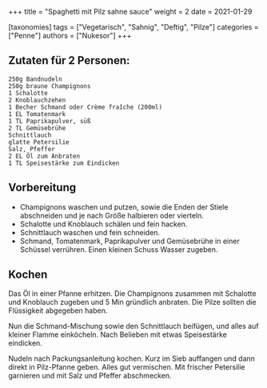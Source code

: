 +++
title = "Spaghetti mit Pilz sahne sauce"
weight = 2
date = 2021-01-29

[taxonomies]
tags = ["Vegetarisch", "Sahnig", "Deftig", "Pilze"]
categories = ["Penne"]
authors = ["Nukesor"]
+++

## Zutaten für 2 Personen:

```
250g Bandnudeln
250g braune Champignons
1 Schalotte
2 Knoblauchzehen
1 Becher Schmand oder Crème fraîche (200ml)
1 EL Tomatenmark
1 TL Paprikapulver, süß
2 TL Gemüsebrühe
Schnittlauch
glatte Petersilie
Salz, Pfeffer
2 EL Öl zum Anbraten
1 TL Speisestärke zum Eindicken
```

## Vorbereitung

- Champignons waschen und putzen, sowie die Enden der Stiele abschneiden und je nach Größe halbieren oder vierteln.
- Schalotte und Knoblauch schälen und fein hacken.
- Schnittlauch waschen und fein schneiden.
- Schmand, Tomatenmark, Paprikapulver und Gemüsebrühe in einer Schüssel verrühren.
    Einen kleinen Schuss Wasser zugeben.

## Kochen

Das Öl in einer Pfanne erhitzen.
Die Champignons zusammen mit Schalotte und Knoblauch zugeben und 5 Min gründlich anbraten.
Die Pilze sollten die Flüssigkeit abgegeben haben.

Nun die Schmand-Mischung sowie den Schnittlauch beifügen, und alles auf kleiner Flamme einköcheln.
Nach Belieben mit etwas Speisestärke eindicken.

Nudeln nach Packungsanleitung kochen.
Kurz im Sieb auffangen und dann direkt in Pilz-Pfanne geben.
Alles gut vermischen.
Mit frischer Petersilie garnieren und mit Salz und Pfeffer abschmecken.
